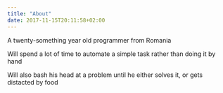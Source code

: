 ```yaml
---
title: "About"
date: 2017-11-15T20:11:58+02:00
---
```


A twenty-something year old programmer from Romania

Will spend a lot of time to automate a simple task rather than doing it by hand

Will also bash his head at a problem until he either solves it, or gets distacted by food
